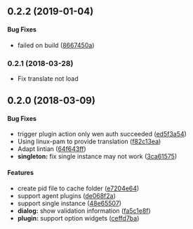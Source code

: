 <a name="0.2.2"></a>
## 0.2.2 (2019-01-04)


#### Bug Fixes

*   failed on build ([8667450a](https://github.com/linuxdeepin/dde-polkit-agent/commit/8667450a19f1fabb5b836150f8754b529df7a5cd))



<a name="0.2.1"></a>
### 0.2.1 (2018-03-28)

*   Fix translate not load


<a name=""></a>
##  0.2.0 (2018-03-09)


#### Bug Fixes

*   trigger plugin action only wen auth succeeded ([ed5f3a54](https://github.com/linuxdeepin/dde-polkit-agent/commit/ed5f3a547f90e2ad1df9ea7466b4e430c6c7b2f3))
*   Using linux-pam to provide translation ([f82c13ea](https://github.com/linuxdeepin/dde-polkit-agent/commit/f82c13eaed35619468955f3ca3f09d1fa3a03ff2))
*   Adapt lintian ([64f643ff](https://github.com/linuxdeepin/dde-polkit-agent/commit/64f643ff38baedd1c99e0f80b77c1ef43a10543a))
* **singleton:**  fix single instance may not work ([3ca61575](https://github.com/linuxdeepin/dde-polkit-agent/commit/3ca61575d2adca300fa35b49602b604fe3f2ab30))

#### Features

*   create pid file to cache folder ([e7204e64](https://github.com/linuxdeepin/dde-polkit-agent/commit/e7204e64daa38d5586c65582c850a47e154e9070))
*   support agent plugins ([de068f2a](https://github.com/linuxdeepin/dde-polkit-agent/commit/de068f2ae7b4f261a1d45f5b2219bcbbda7178be))
*   support single instance ([48e65507](https://github.com/linuxdeepin/dde-polkit-agent/commit/48e6550734dd9323b4b3416e03b04b4106e074fd))
* **dialog:**  show validation information ([fa5c1e8f](https://github.com/linuxdeepin/dde-polkit-agent/commit/fa5c1e8ffe6c5be4a760e27a873f2ee4f00788b9))
* **plugin:**  support option widgets ([ceffd7ba](https://github.com/linuxdeepin/dde-polkit-agent/commit/ceffd7ba686237607830b5895827e368255f5460))



